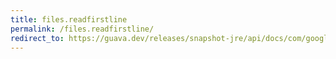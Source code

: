 ```yaml
---
title: files.readfirstline
permalink: /files.readfirstline/
redirect_to: https://guava.dev/releases/snapshot-jre/api/docs/com/google/common/io/Files.html#readFirstLine-java.io.File-java.nio.charset.Charset-
---
```

